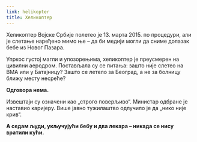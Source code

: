 ```yaml
---
link: helikopter
title: Хеликоптер
---
```

Хеликоптер Војске Србије полетео је 13. марта 2015. по процедури, али је слетање наређено мимо ње – да би медији могли да сниме долазак бебе из Новог Пазара.

Упркос густој магли и упозорењима, хеликоптер је преусмерен на цивилни аеродром. Постављала су се питања: зашто није слетео на ВМА или у Батајницу? Зашто се летело за Београд, а не за болницу ближу месту несреће?

**Одговора нема.**

Извештаји су означени као „строго поверљиво“. Министар одбране је наставио каријеру. Више јавно тужилаштво одлучило је да „нико није крив“. 

**А седам људи, укључујући бебу и два лекара – никада се нису вратили кући.**
